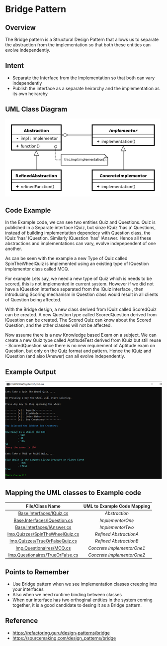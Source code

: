 # Bridge Pattern

## Overview
The Bridge pattern is a Structural Design Pattern that allows us to separate the abstraction from the implementation so that both these entities can evolve independently.

## Intent
- Separate the Interface from the Implementation so that both can vary independently
- Publish the interface as a separate heirarchy and the implementation as its own heirarchy

## UML Class Diagram
![plot](./bridge.png)


## Code Example
In the Example code, we can see two entities Quiz and Questions. Quiz is published in a Separate interface IQuiz, but sinze IQuiz 'has a' Questions, instead of building implementation dependecy with Question class, the IQuiz 'has' IQuestion. Similarly IQuestion 'has' IAnswer. Hence all these abstractions and implementations can vary, evolve indepependent of one another.

As can be seen with the example a new Type of Quiz called SpinTheWheelQuiz is implemented using an existing type of IQuestion implementor class called MCQ.

For example Lets say, we need a new type of Quiz which is needs to be scored, this is not implemented in current system. However if we did not have a IQuestion interface separated from the IQuiz interface , then introducing Scoring mechanism in Question class would result in all clients of Question being affected.

With the Bridge design, a new class derived from IQuiz called ScoredQuiz can be created. A new Question type called ScoredQuestion derived from IQuestion can be created. The Scored Quiz can know about the Scored Question, and the other classes will not be affected.

Now assume there is a new Knowledge based Exam on a subject. We can create a new Quiz type called AptitudeTest derived from IQuiz but still reuse - ScoredQuestion since there is no new requirement of Aptitude exam on Question, but only on the Quiz format and pattern. Hence the IQuiz and IQuestion (and also IAnswer) can all evolve independently.

## Example Output 
![Output](./bridge_output.png)

## Mapping the UML classes to Example code
| **File/Class Name** | **UML to Example Code Mapping**  |
| :-----: | :-: |
|[Base.Interfaces/IQuiz.cs](./Base.Interfaces/IQuiz.cs)|*Abstraction*|
|[Base.Interfaces/IQuestion.cs](./Base.Interfaces/IQuestion.cs)|*ImplementorOne*|
|[Base.Interfaces/IAnswer.cs](./Base.Interfaces/IAnswer.cs)|*ImplementorTwo*|
|[Imp.Quizzes/SpinTheWheelQuiz.cs](./Imp.Quizzes/SpinTheWheelQuiz.cs)|*Refined AbstractionA*|
|[Imp.Quizzes/TrueOrFalseQuiz.cs](./Imp.Quizzes/TrueOrFalseQuiz.cs)|*Refined AbstractionB*|
|[Imp.Questionaires/MCQ.cs](./Imp.Questionaires/MCQ.cs)|*Concrete ImplementorOne1*|
|[Imp.Questionaires/TrueOrFalse.cs](./Imp.Questionaires/TrueOrFalse.cs)|*Concrete ImplementorOne2*|


## Points to Remember
- Use Bridge pattern when we see implementation classes creeping into your interfaces
- Also when we need runtime binding between classes
- When our interface has two orthoginal entities in the system coming together, it is a good candidate to desing it as a Bridge pattern.


## Reference 
- https://refactoring.guru/design-patterns/bridge
- https://sourcemaking.com/design_patterns/bridge

